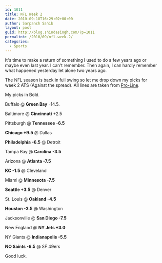 ```yaml
---
id: 1011
title: NFL Week 2
date: 2010-09-18T16:29:02+00:00
author: Sarpanch Sahib
layout: post
guid: http://blog.shindasingh.com/?p=1011
permalink: /2010/09/nfl-week-2/
categories:
  - Sports
---
```

It's time to make a return of something I used to do a few years ago or maybe even last year. I can't remember. Then again, I can hardly remember what happened yesterday let alone two years ago.

The NFL season is back in full swing so let me drop down my picks for week 2 ATS (Against the spread). All lines are taken from <a href="http://proline.olg.ca/pointspreadEvents.do" target="_blank">Pro-Line</a>.

My picks in Bold.

Buffalo @ **Green Bay** -14.5.

Baltimore @ **Cincinnati** +2.5

Pittsburgh @ **Tennessee -6.5**

**Chicago +9.5** @ Dallas

**Philadelphia -6.5** @ Detroit

Tampa Bay @ **Carolina -3.5**

Arizona @ **Atlanta -7.5**

**KC -1.5** @ Cleveland

Miami @ **Minnesota -7.5**

**Seattle +3.5** @ Denver

St. Louis @ **Oakland -4.5**

**Houston -3.5** @ Washington

Jacksonville @ **San Diego -7.5**

New England @ **NY Jets +3.0**

NY Giants @ **Indianapolis -5.5**

**NO Saints -6.5** @ SF 49ers

Good luck.